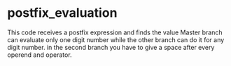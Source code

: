 # postfix_evaluation
This code receives a postfix expression and finds the value
Master branch can evaluate only one digit number while the other branch can do it for any digit number. in the second branch you have to 
give a space after every operend and operator.
